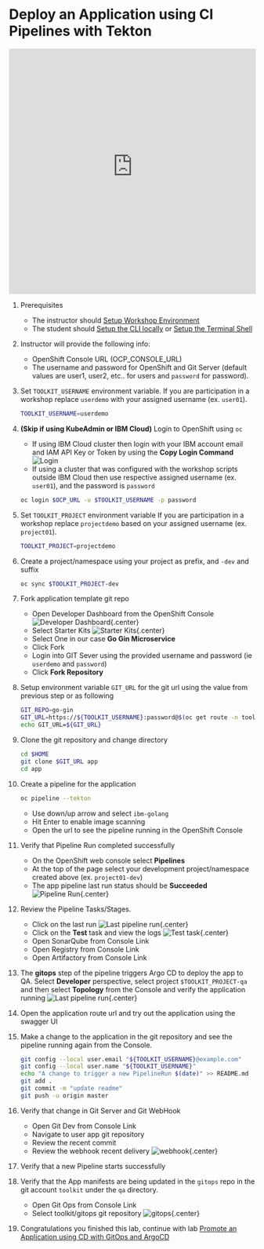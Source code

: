 # Deploy an Application using CI Pipelines with Tekton

<!--- cSpell:ignore userx -->

<iframe width="100%" height="500" src="https://www.youtube-nocookie.com/embed/V-BFLaPdoPo" title="YouTube video player" frameborder="0" allow="accelerometer; autoplay; clipboard-write; encrypted-media; gyroscope; picture-in-picture" allowfullscreen></iframe>

1. Prerequisites
    - The instructor should [Setup Workshop Environment](setup.md)
    - The student should [Setup the CLI locally](../../learning/dev-setup.md#install-the-cloud-native-toolkit-command-line-interface-cli) or [Setup the Terminal Shell](terminal.md)

1. Instructor will provide the following info:
    - OpenShift Console URL (OCP_CONSOLE_URL)
    - The username and password for OpenShift and Git Server (default values are user1, user2, etc.. for users and `password` for password).

1. Set `TOOLKIT_USERNAME` environment variable.
   If you are participation in a workshop replace `userdemo` with your assigned username (ex. `user01`).
    ```bash
    TOOLKIT_USERNAME=userdemo
    ```

1. **(Skip if using KubeAdmin or IBM Cloud)** Login to OpenShift using `oc`
    - If using IBM Cloud cluster then login with your IBM account email and IAM API Key or Token by using the **Copy Login Command**
        ![Login](images/login.jpg)
    - If using a cluster that was configured with the workshop scripts outside IBM Cloud then use respective assigned username (ex. `user01`), and the password is `password`
    ```bash
    oc login $OCP_URL -u $TOOLKIT_USERNAME -p password
    ```

1. Set `TOOLKIT_PROJECT` environment variable
   If you are participation in a workshop replace `projectdemo` based on your assigned username (ex. `project01`).
    ```bash
    TOOLKIT_PROJECT=projectdemo
    ```

1. Create a project/namespace using your project as prefix, and `-dev` and suffix

    ```bash
    oc sync $TOOLKIT_PROJECT-dev
    ```

1. Fork application template git repo
    - Open Developer Dashboard from the OpenShift Console
        ![Developer Dashboard](images/developer-dashboard.jpg){.center}
    - Select Starter Kits
        ![Starter Kits](images/starter-kits.jpg){.center}
    - Select One in our case **Go Gin Microservice**
    - Click Fork
    - Login into GIT Sever using the provided username and password (ie `userdemo` and `password`)
    - Click **Fork Repository**

1. Setup environment variable `GIT_URL` for the git url using the value from previous step or as following
    ```bash
    GIT_REPO=go-gin
    GIT_URL=https://${TOOLKIT_USERNAME}:password@$(oc get route -n tools gitea --template='{{.spec.host}}')/${TOOLKIT_USERNAME}/${GIT_REPO}
    echo GIT_URL=${GIT_URL}

    ```

1. Clone the git repository and change directory
    ```bash
    cd $HOME
    git clone $GIT_URL app
    cd app

    ```

1. Create a pipeline for the application
    ```bash
    oc pipeline --tekton
    ```
    - Use down/up arrow and select `ibm-golang`
    - Hit Enter to enable image scanning
    - Open the url to see the pipeline running in the OpenShift Console

1. Verify that Pipeline Run completed successfully
    - On the OpenShift web console select **Pipelines**
    - At the top of the page select your development project/namespace created above (ex. `project01-dev`)
    - The app pipeline last run status should be **Succeeded**
        ![Pipeline Run](images/pipeline-run.jpg){.center}

1. Review the Pipeline Tasks/Stages.
    - Click on the last run
        ![Last pipeline run](images/last-run.jpg){.center}
    - Click on the **Test** task and view the logs
        ![Test task](images/test-task.jpg){.center}
    - Open SonarQube from Console Link
    - Open Registry from Console Link
    - Open Artifactory from Console Link

1. The **gitops** step of the pipeline triggers Argo CD to deploy the app to QA. Select **Developer** perspective, select project `$TOOLKIT_PROJECT-qa` and then select **Topology** from the Console and verify the application running
        ![Last pipeline run](images/deploy-qa.jpg){.center}

1. Open the application route url and try out the application using the swagger UI

1. Make a change to the application in the git repository and see the pipeline running again from the Console.

    ```bash
    git config --local user.email "${TOOLKIT_USERNAME}@example.com"
    git config --local user.name "${TOOLKIT_USERNAME}"
    echo "A change to trigger a new PipelineRun $(date)" >> README.md
    git add .
    git commit -m "update readme"
    git push -u origin master
    ```

1. Verify that change in Git Server and Git WebHook
    - Open Git Dev from Console Link
    - Navigate to user app git repository
    - Review the recent commit
    - Review the webhook recent delivery
        ![webhook](images/webhook.jpg){.center}

1. Verify that a new Pipeline starts successfully

1. Verify that the App manifests are being updated in the `gitops` repo in the git account `toolkit` under the `qa` directory.
    - Open Git Ops from Console Link
    - Select toolkit/gitops git repository
        ![gitops](images/gitops.jpg){.center}

1. Congratulations you finished this lab, continue with lab [Promote an Application using CD with GitOps and ArgoCD](cd.md)
